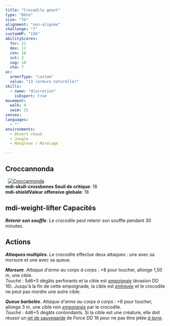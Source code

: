 ```yaml
---
title: "Crocodile géant"
type: "Bête"
size: "TG"
alignment: "non-alignée"
challenge: "7"
customHP: "156"
abilityScores:
  for: 21
  dex: 12
  con: 18
  int: 2
  sag: 10
  cha: 7
ac:
  armorType: "custom"
  value: "13 (armure naturelle)"
skills:
  - name: "discretion"
    isExpert: true
movement:
  walk: 9
  swim: 15
senses:
languages:
  - ""
environments:
  - Désert chaud
  - Jungle
  - Mangrove / Marécage

---
```

## Croccannonda
&nbsp;
[![Croccannonda](https://www.douaratil.fr/illustrations/bete/croccannondam.png)](https://www.douaratil.fr/illustrations/bete/croccannonda.jpg)  
**<v-icon>mdi-skull-crossbones</v-icon> Seuil de critique**: 18      
**<v-icon>mdi-shield</v-icon>Valeur offensive globale**: 18   
## <v-icon>mdi-weight-lifter</v-icon> Capacités
_**Retenir son souffle**_. Le crocodile peut retenir son souffle pendant 30 minutes.

## Actions
_**Attaques multiples**_. Le crocodile effectue deux attaques : une avec sa morsure et une avec sa queue.

_**Morsure**_. _Attaque d'arme au corps à corps_ : +8 pour toucher, allonge 1,50 m, une cible.  
_Touché_ : 5d6+5 dégâts perforants et la cible est [_empoignée_](/gerer-la-sante-du-personnage/#empoigne) (évasion DD 16). Jusqu'à la fin de cette empoignade, la cible est [_entravée_](/gerer-la-sante-du-personnage/#entrave) et le crocodile ne peut pas mordre une autre cible.

_**Queue barbelée**_. _Attaque d'arme au corps à corps_ : +8 pour toucher, allonge 3 m, une cible non [_empoignée_](/gerer-la-sante-du-personnage/#empoigne) par le crocodile.  
_Touché_ : 4d6+5 dégâts contondants. Si la cible est une créature, elle doit réussir un [jet de sauvegarde](/utiliser-les-caracteristiques/#jets-de-sauvegarde) de Force DD 16 pour ne pas être jetée [_à terre_](/gerer-la-sante-du-personnage/#a-terre).
